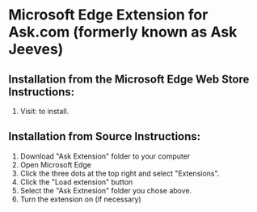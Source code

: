# Microsoft Edge Extension for Ask.com (formerly known as Ask Jeeves)

## Installation from the Microsoft Edge Web Store Instructions:
1.  Visit: <pending approval> to install.

## Installation from Source Instructions:
1. Download "Ask Extension" folder to your computer
2. Open Microsoft Edge 
3. Click the three dots at the top right and select "Extensions".
4. Click the "Load extension" button
5. Select the "Ask Extnesion" folder you chose above.
6. Turn the extension on (if necessary)
